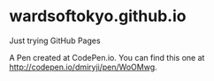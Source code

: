 # wardsoftokyo.github.io
Just trying GitHub Pages

A Pen created at CodePen.io. You can find this one at http://codepen.io/dmiryji/pen/WoOMwg.

 
